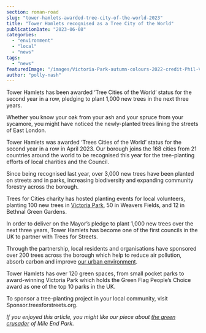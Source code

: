```yaml
---
section: roman-road
slug: "tower-hamlets-awarded-tree-city-of-the-world-2023"
title: "Tower Hamlets recognised as a Tree City of the World"
publicationDate: "2023-06-08"
categories: 
  - "environment"
  - "local"
  - "news"
tags: 
  - "news"
featuredImage: "/images/Victoria-Park-autumn-colours-2022-credit-Phil-Verney-9.jpg"
author: "polly-nash"
---
```


Tower Hamlets has been awarded ‘Tree Cities of the World’ status for the second year in a row, pledging to plant 1,000 new trees in the next three years.

Whether you know your oak from your ash and your spruce from your sycamore, you might have noticed the newly-planted trees lining the streets of East London. 

Tower Hamlets was awarded ‘Trees Cities of the World’ status for the second year in a row in April 2023. Our borough joins the 168 cities from 21 countries around the world to be recognised this year for the tree-planting efforts of local charities and the Council. 

Since being recognised last year, over 3,000 new trees have been planted on streets and in parks, increasing biodiversity and expanding community forestry across the borough. 

Trees for Cities charity has hosted planting events for local volunteers, planting 100 new trees in [Victoria Park](https://romanroadlondon.com/victoria-park-east-london-bow/), 50 in Weavers Fields, and 12 in Bethnal Green Gardens. 

In order to deliver on the Mayor’s pledge to plant 1,000 new trees over the next three years, Tower Hamlets has become one of the first councils in the UK to partner with Trees for Streets. 

Through the partnership, local residents and organisations have sponsored over 200 trees across the borough which help to reduce air pollution, absorb carbon and improve [our urban environment](https://romanroadlondon.com/news/environment/). 

Tower Hamlets has over 120 green spaces, from small pocket parks to award-winning Victoria Park which holds the Green Flag People’s Choice award as one of the top 10 parks in the UK. 

To sponsor a tree-planting project in your local community, visit Sponsor.treesforstreets.org.

  
_If you enjoyed this article, you might like our piece about_ [_the green crusader_](https://romanroadlondon.com/iain-marshall-clean-mile-end-park-interview/) _of Mile End Park._


